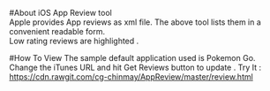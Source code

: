 #About
iOS App Review tool <br/>
Apple provides App reviews as xml file. The above tool lists them in a convenient readable form. <br/>
Low rating reviews are highlighted . <br/>

#How To View
The sample default application used is Pokemon Go. <br/>
Change the iTunes URL and hit Get Reviews button to update .
Try It : https://cdn.rawgit.com/cg-chinmay/AppReview/master/review.html

